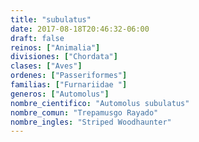 ```yaml
---
title: "subulatus"
date: 2017-08-18T20:46:32-06:00
draft: false
reinos: ["Animalia"]
divisiones: ["Chordata"]
clases: ["Aves"]
ordenes: ["Passeriformes"]
familias: ["Furnariidae "]
generos: ["Automolus"]
nombre_cientifico: "Automolus subulatus"
nombre_comun: "Trepamusgo Rayado"
nombre_ingles: "Striped Woodhaunter"
---
```

